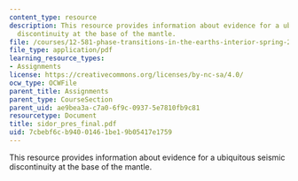 ```yaml
---
content_type: resource
description: This resource provides information about evidence for a ubiquitous seismic
  discontinuity at the base of the mantle.
file: /courses/12-581-phase-transitions-in-the-earths-interior-spring-2005/7cbebf6cb94001461be19b05417e1759_sidor_pres_final.pdf
file_type: application/pdf
learning_resource_types:
- Assignments
license: https://creativecommons.org/licenses/by-nc-sa/4.0/
ocw_type: OCWFile
parent_title: Assignments
parent_type: CourseSection
parent_uid: ae9bea3a-c7a0-6f9c-0937-5e7810fb9c81
resourcetype: Document
title: sidor_pres_final.pdf
uid: 7cbebf6c-b940-0146-1be1-9b05417e1759
---
```

This resource provides information about evidence for a ubiquitous seismic discontinuity at the base of the mantle.